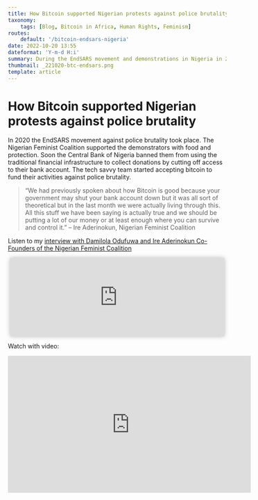 ```yaml
---
title: How Bitcoin supported Nigerian protests against police brutality
taxonomy:
    tags: [Blog, Bitcoin in Africa, Human Rights, Feminism]
routes:
    default: '/bitcoin-endsars-nigeria'
date: 2022-10-20 13:55
dateformat: 'Y-m-d H:i'
summary: During the EndSARS movement and demonstrations in Nigeria in 2020 bitcoin was used to support civil society activists whose bank accounts were frozen.
thumbnail: _221020-btc-endsars.png
template: article
---
```


# How Bitcoin supported Nigerian protests against police brutality

In 2020 the EndSARS movement against police brutality took place. The Nigerian Feminist Coalition supported the demonstrators with food and protection. Soon the Central Bank of Nigeria banned them from using the traditional financial infrastructure to collect donations by cutting off access to their bank account. The tech savvy team started accepting bitcoin to fund their activities against police brutality.

> “We had previously spoken about how Bitcoin is good because your government may shut your bank account down but it was all sort of theoretical but in the last month we were actually living through this. All this stuff we have been saying is actually true and we should be putting a lot of our money or at least enough where you can survive and control it.” – Ire Aderinokun, Nigerian Feminist Coalition

Listen to my [interview with Damilola Odufuwa and Ire Aderinokun Co-Founders of the Nigerian Feminist Coalition](https://twitter.com/AnitaPosch/status/1583058568525516801)

<iframe src="https://www.vodio.fr/frameplay.php?idref=25655&urlref=1" style="border: 0px none; box-shadow: rgba(0, 0, 0, 0.28) 0px 0px 10px; width: calc(100% - 10px); height: 180px; margin-left: 5px; padding: 0;" scrolling="no"></iframe>

Watch with video:
<iframe width="560" height="315" src="https://www.youtube-nocookie.com/embed/BH-XqzmavQo?si=Jy5l7_ZSpcV95oCX" title="YouTube video player" frameborder="0" allow="accelerometer; autoplay; clipboard-write; encrypted-media; gyroscope; picture-in-picture; web-share" referrerpolicy="strict-origin-when-cross-origin" allowfullscreen></iframe>


